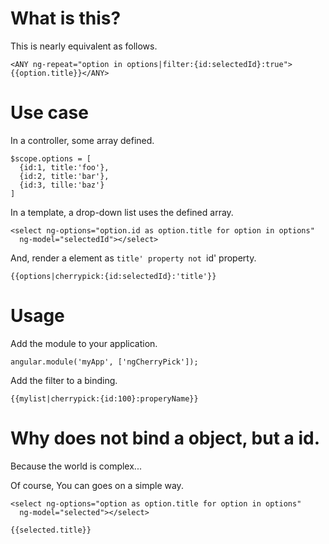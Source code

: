 # What is this?

This is nearly equivalent as follows.

```
<ANY ng-repeat="option in options|filter:{id:selectedId}:true">{{option.title}}</ANY>
```


# Use case


In a controller, some array defined.


```
$scope.options = [
  {id:1, title:'foo'},
  {id:2, title:'bar'},
  {id:3, tille:'baz'}
]
```

In a template, a drop-down list uses the defined array.


```
<select ng-options="option.id as option.title for option in options"
  ng-model="selectedId"></select>
```


And, render a element as `title' property not `id' property.


```
{{options|cherrypick:{id:selectedId}:'title'}}
```

# Usage

Add the module to your application.

```js:
angular.module('myApp', ['ngCherryPick']);
```

Add the filter to a binding.

```html:
{{mylist|cherrypick:{id:100}:properyName}}
```


# Why does not bind a object, but a id.

Because the world is complex...


Of course, You can goes on a simple way.

```
<select ng-options="option as option.title for option in options"
  ng-model="selected"></select>

{{selected.title}}
```


